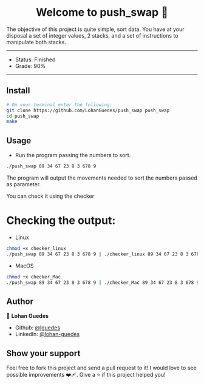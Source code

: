 <h1 align="center">Welcome to push_swap 👋</h1>

<p>The objective of this project is quite simple, sort data. You have at your disposal a set of integer values, 2 stacks, and a set of instructions to manipulate both stacks.

---
- Status: Finished
- Grade: 90%
---

## Install

```sh
# On your terminal enter the following:
git clone https://github.com/LohanGuedes/push_swap push_swap
cd push_swap
make
```

## Usage

- Run the program passing the numbers to sort.

```sh
./push_swap 89 34 67 23 8 3 678 9
```

The program will output the movements needed to sort the numbers passed as parameter.

You can check it using the checker 

# Checking the output:

- Linux
```sh
chmod +x checker_linux
./push_swap 89 34 67 23 8 3 678 9 | ./checker_linux 89 34 67 23 8 3 678 9
```

- MacOS
```sh
chmod +x checker_Mac
./push_swap 89 34 67 23 8 3 678 9 | ./checker_Mac 89 34 67 23 8 3 678 9
```

## Author

👤 **Lohan Guedes**

- Github: [@lguedes](https://github.com/lohanguedes)
- LinkedIn: [@lohan-guedes](https://www.linkedin.com/in/lohan-guedes-0349b5239/)

## Show your support

Feel free to fork this project and send a pull request to it! I would love to see possible improvements :mending_heart:.
Give a ⭐️ if this project helped you!
